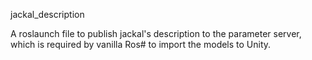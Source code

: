 jackal_description

A roslaunch file to publish jackal's description to the parameter server, which is required by vanilla Ros# to import the models to Unity.
